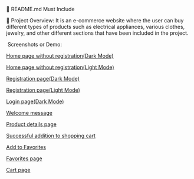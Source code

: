 📄 README.md Must Include

📝 Project Overview:
It is an e-commerce website where the user can buy different types of products such as electrical appliances, various clothes, jewelry, and other different sections that have been included in the project.


 ️ Screenshots or Demo:


 [Home page without registration(Dark Mode)](./src/assets/Screenshot_6.png)

 [Home page without registration(Light Mode)](./src/assets/Screenshot_7.png)

  [Registration page(Dark Mode)](./src/assets/Screenshot_8.png)

  [Registration page(Light Mode)](./src/assets/Screenshot_9.png)

  [Login page(Dark Mode)](./src/assets/Screenshot_10.png)

  [Welcome message](./src/assets/Screenshot_11.png)

  [Product details page](./src/assets/Screenshot_12.png)

  [Successful addition to shopping cart](./src/assets/Screenshot_13.png)

  [Add to Favorites](./src/assets/Screenshot_14.png)

  [Favorites page](./src/assets/Screenshot_15.png)

  [Cart page](./src/assets/Screenshot_16.png)

















